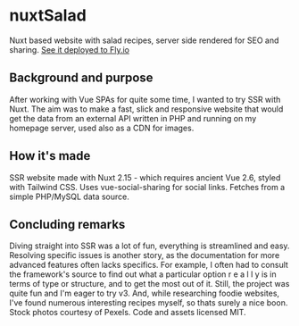 # nuxtSalad
Nuxt based website with salad recipes, server side rendered for SEO and sharing. [See it deployed to Fly.io](https://nuxt-salads-demo.fly.dev)

## Background and purpose
After working with Vue SPAs for quite some time, I wanted to try SSR with Nuxt.
The aim was to make a fast, slick and responsive website that would get the data from an external API written in PHP and running on my homepage server, used also as a CDN for images.

## How it's made
SSR website made with Nuxt 2.15 - which requires ancient Vue 2.6, styled with Tailwind CSS. 
Uses vue-social-sharing for social links. Fetches from a simple PHP/MySQL data source.

## Concluding remarks
Diving straight into SSR was a lot of fun, everything is streamlined and easy.
Resolving specific issues is another story, as the documentation for more advanced features
often lacks specifics. For example, I often had to consult the framework's source to
find out what a particular option r e a l l y is in terms of type or structure, 
and to get the most out of it. Still, the project was quite fun and I'm eager to try v3. 
And, while researching foodie websites, I've found numerous interesting recipes myself, 
so thats surely a nice boon.
Stock photos courtesy of Pexels.
Code and assets licensed MIT.
